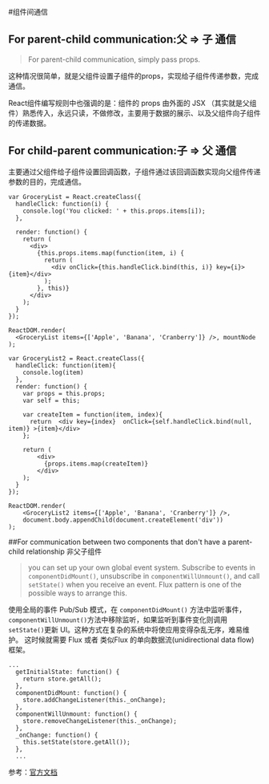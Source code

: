 #组件间通信

## For parent-child communication:父 => 子 通信 

> For parent-child communication, simply pass props.

这种情况很简单，就是父组件设置子组件的props，实现给子组件传递参数，完成通信。

React组件编写规则中也强调的是：组件的 props 由外面的 JSX （其实就是父组件）熟悉传入，永远只读，不做修改，主要用于数据的展示、以及父组件向子组件的传递数据。

## For child-parent communication:子 => 父 通信

主要通过父组件给子组件设置回调函数，子组件通过该回调函数实现向父组件传递参数的目的，完成通信。 

```
var GroceryList = React.createClass({
  handleClick: function(i) {
    console.log('You clicked: ' + this.props.items[i]);
  },

  render: function() {
    return (
      <div>
        {this.props.items.map(function(item, i) {
          return (
            <div onClick={this.handleClick.bind(this, i)} key={i}>{item}</div>
          );
        }, this)}
      </div>
    );
  }
});

ReactDOM.render(
  <GroceryList items={['Apple', 'Banana', 'Cranberry']} />, mountNode
);
```

```
var GroceryList2 = React.createClass({
  handleClick: function(item){
    console.log(item)
  },
  render: function() {
    var props = this.props;
    var self = this;

    var createItem = function(item, index){
      return  <div key={index}  onClick={self.handleClick.bind(null, item)} >{item}</div>
    };

    return (
        <div>
          {props.items.map(createItem)}
        </div>
    );
  }
});

ReactDOM.render(
    <GroceryList2 items={['Apple', 'Banana', 'Cranberry']} />,
    document.body.appendChild(document.createElement('div'))
);
```
##For communication between two components that don't have a parent-child relationship 非父子组件

> you can set up your own global event system. Subscribe to events in `componentDidMount()`, unsubscribe in `componentWillUnmount()`, and call `setState()` when you receive an event. Flux pattern is one of the possible ways to arrange this.

使用全局的事件 Pub/Sub 模式，在 `componentDidMount()` 方法中监听事件， `componentWillUnmount()`方法中移除监听，如果监听到事件变化则调用 `setState()`更新 UI。这种方式在复杂的系统中将使应用变得杂乱无序，难易维护。
这时候就需要 Flux 或者 类似Flux 的单向数据流(unidirectional data flow)框架。

```
...
  getInitialState: function() {
    return store.getAll();
  },
  componentDidMount: function() {
    store.addChangeListener(this._onChange);
  },
  componentWillUnmount: function() {
    store.removeChangeListener(this._onChange);
  },
  _onChange: function() {
    this.setState(store.getAll());
  },
  ...
 ```

参考：[官方文档](http://facebook.github.io/react/tips/communicate-between-components.html)